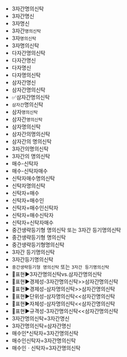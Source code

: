 - 3자간명의신탁
- 3자간명신
- 3자명신
- 3자간`명의신탁`
- 3자`명의신탁`
- 3자명의신탁
- 다자간명의신탁
- 다자간명신
- 다자명신
- 다자명의신탁
- 삼자간명신
- 삼자간명의신탁
- ✅삼자간명의신탁
- `삼자간`명의신탁
- 삼자`명의신탁`
- 삼자간`명의신탁`
- 삼자명의신탁
- 삼자간의명의신탁
- 삼자간의 명의신탁
- 3자간의명의신탁
- 3자간의 명의신탁
- 매수-신탁자
- 매수-신탁자매수
- 신탁자매수명의신탁
- 신탁자명의신탁
- 신탁자=매수
- 신탁자=매수인
- 신탁자=매수인신탁자
- 신탁자=매수신탁자
- 신탁자=신탁자매수
- 중간생략등기형 명의신탁 또는 3자간 등기명의신탁
- 중간생략등기형 명의신탁
- 중간생략등기형명의신탁
- 3자간 등기명의신탁
- 3자간등기명의신탁
- `중간생략등기형 명의신탁` 또는 `3자간 등기명의신탁`
- 📌표현▶️3자간명의신탁vs.삼자간명의신탁
- 📌표현▶️경제성-3자간명의신탁>>삼자간명의신탁
- 📌표현▶️경제성-삼자명의신탁>>삼자간명의신탁
- 📌표현▶️단위성-삼자명의신탁<<삼자간명의신탁
- 📌표현▶️자체성-삼자명의신탁<<삼자간명의신탁
- 📌표현▶️규격성-3자간명의신탁<<삼자간명의신탁
- 3자간명의신탁=3자간명신
- 3자간명의신탁=삼자간명신
- 매수인*신탁자=3자간명의신탁
- 매수인신탁자=3자간명의신탁
- 매수인ㆍ신탁자=3자간명의신탁
